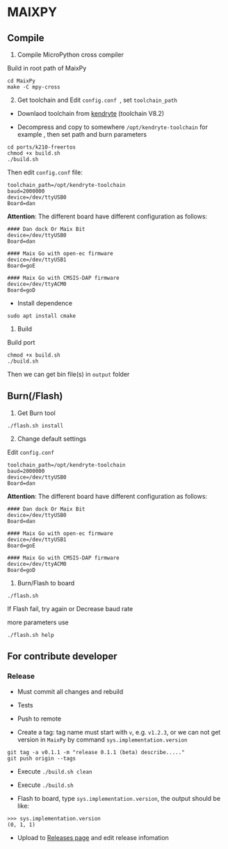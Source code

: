 MAIXPY
======


## Compile

1. Compile MicroPython cross compiler

Build in root path of MaixPy
```
cd MaixPy
make -C mpy-cross
```

2. Get toolchain and Edit `config.conf `, set `toolchain_path`


* Downlaod toolchain from [kendryte](https://kendryte.com/downloads/) (toolchain V8.2)

* Decompress and copy to somewhere `/opt/kendryte-toolchain` for example , then set path and burn parameters

```shell
cd ports/k210-freertos
chmod +x build.sh
./build.sh
```
Then edit `config.conf` file:

```
toolchain_path=/opt/kendryte-toolchain
baud=2000000
device=/dev/ttyUSB0
Board=dan
```

**Attention**: The different board have different configuration as follows:

```shell
#### Dan dock Or Maix Bit
device=/dev/ttyUSB0
Board=dan

#### Maix Go with open-ec firmware
device=/dev/ttyUSB1
Board=goE

#### Maix Go with CMSIS-DAP firmware
device=/dev/ttyACM0
Board=goD
```



* Install dependence

```
sudo apt install cmake
```

1. Build

Build port
```
chmod +x build.sh
./build.sh
```

Then we can get bin file(s) in `output` folder

## Burn(/Flash)

1. Get Burn tool 

```
./flash.sh install
```

2. Change default settings

Edit `config.conf`

```
toolchain_path=/opt/kendryte-toolchain
baud=2000000
device=/dev/ttyUSB0
Board=dan
```
**Attention**: The different board have different configuration as follows:

```shell
#### Dan dock Or Maix Bit
device=/dev/ttyUSB0
Board=dan

#### Maix Go with open-ec firmware
device=/dev/ttyUSB1
Board=goE

#### Maix Go with CMSIS-DAP firmware
device=/dev/ttyACM0
Board=goD
```

1. Burn/Flash to board

```
./flash.sh
```

If Flash fail, try again or Decrease baud rate


more parameters use
```
./flash.sh help
```

## For contribute developer

### Release

* Must commit all changes and rebuild 

* Tests
 
* Push to remote

* Create a tag: tag name must start with `v`, e.g. `v1.2.3`, or we can not get version in `MaixPy` by command `sys.implementation.version`

```
git tag -a v0.1.1 -m "release 0.1.1 (beta) describe....."
git push origin --tags 
```

* Execute `./build.sh clean`

* Execute `./build.sh`

* Flash to board, type `sys.implementation.version`, the output should be like:

```
>>> sys.implementation.version
(0, 1, 1)
```

* Upload to [Releases page](https://github.com/sipeed/MaixPy/releases) and edit release infomation


